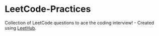 # LeetCode-Practices
Collection of LeetCode questions to ace the coding interview! - Created using [LeetHub](https://github.com/QasimWani/LeetHub).
